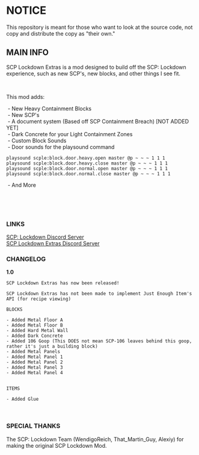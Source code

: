 # NOTICE
This repository is meant for those who want to look at the source code, not copy and distribute the copy as "their own."

## MAIN INFO

SCP Lockdown Extras is a mod designed to build off the SCP: Lockdown experience, such as new SCP's, new blocks, and other things I see fit.

 

This mod adds:

 - New Heavy Containment Blocks  
 - New SCP's  
 - A document system (Based off SCP Containment Breach) [NOT ADDED YET]  
 - Dark Concrete for your Light Containment Zones  
 - Custom Block Sounds  
 - Door sounds for the playsound command  
```
playsound scple:block.door.heavy.open master @p ~ ~ ~ 1 1 1  
playsound scple:block.door.heavy.close master @p ~ ~ ~ 1 1 1  
playsound scple:block.door.normal.open master @p ~ ~ ~ 1 1 1  
playsound scple:block.door.normal.close master @p ~ ~ ~ 1 1 1
```  
 - And More  
  
   
  
 
  
### LINKS
[SCP: Lockdown Discord Server](https://discord.gg/g7tMS2n)  
[SCP Lockdown Extras Discord Server](https://discord.gg/ajkqZhK)  
  
### CHANGELOG  
  
**1.0**
  
```
SCP Lockdown Extras has now been released!  
  
SCP Lockdown Extras has not been made to implement Just Enough Item's API (for recipe viewing)  
  
BLOCKS  

- Added Metal Floor A  
- Added Metal Floor B  
- Added Hard Metal Wall  
- Added Dark Concrete  
- Added 106 Goop (This DOES not mean SCP-106 leaves behind this goop, rather it's just a building block)  
- Added Metal Panels  
- Added Metal Panel 1  
- Added Metal Panel 2  
- Added Metal Panel 3  
- Added Metal Panel 4  
   
  
ITEMS  
  
- Added Glue
```  
  
 
  
  
  
### SPECIAL THANKS 
  
The SCP: Lockdown Team (WendigoReich, That_Martin_Guy, Alexiy) for making the original SCP Lockdown Mod.

